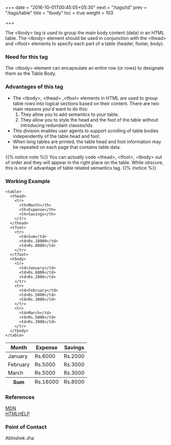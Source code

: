 +++
date = "2016-10-01T00:45:05+05:30"
next = "/tags/td"
prev = "/tags/table"
title = "tbody"
toc = true
weight = 103

+++

The <span class='tag-span'>&lt;tbody&gt;</span> tag is used to group the main body content (data) in an HTML table. The <span class='tag-span'>&lt;tbody&gt;</span> element should be used in conjunction with the <span class='tag-span'>&lt;thead&gt;</span> and <span class='tag-span'>&lt;tfoot&gt;</span> elements to specify each part of a table (header, footer, body).

<h3>Need for this tag</h3>

<p>The <span class='tag-span'>&lt;tbody&gt;</span> element can encapsulate an entire row (or rows) to designate them as the Table Body.</p>

<h3>Advantages of this tag</h3>

<ul>
  <li>The <span class='tag-span'>&lt;tbody&gt;</span>, <span class='tag-span'>&lt;thead&gt;</span> ,<span class='tag-span'>&lt;tfoot&gt;</span> elements in HTML are used to group table rows into logical sections based on their content. There are two main reasons you'd want to do this:

  <ol>
    <li>They allow you to add semantics to your table.
    <li>They allow you to style the head and the foot of the table without introducing redundant classes/ids</li>
  </ol>

  <li>This division enables user agents to support scrolling of table bodies independently of the table head and foot.</li>

  <li> When long tables are printed, the table head and foot information may be repeated on each page that contains table data.</li>

</ul>

{{% notice note %}}
  You can actually code <span class='tag-span'>&lt;thead&gt;</span>, <span class='tag-span'> &lt;tfoot&gt;</span>, <span class='tag-span'>&lt;tbody&gt;</span> out of order and they will appear in the right place on the table. While obscure, this is one of advantage of table related semantics tag.
{{% /notice %}}

<h3>Working Example</h3>

    <table>
      <thead>
        <tr>
          <th>Month</th>
          <th>Expense</th>
          <th>Savings</th>
        </tr>
      </thead>
      <tfoot>
        <tr>
          <td>Sum</td>
          <td>Rs.18000</td>
          <td>Rs.8000</td>
        </tr>
      </tfoot>
      <tbody>
        <tr>
          <td>January</td>
          <td>Rs.6000</td>
          <td>Rs.2000</td>
        </tr>
        <tr>
          <td>February</td>
          <td>Rs.5000</td>
          <td>Rs.3000</td>
        </tr>
        <tr>
          <td>March</td>
          <td>Rs.5000</td>
          <td>Rs.3000</td>
        </tr>
      </tbody>
    </table>

<table>
  <thead>
    <tr>
      <th>Month</th>
      <th>Expense</th>
      <th>Savings</th>
    </tr>
  </thead>
  <tfoot>
    <tr>
      <th>Sum</th>
      <td>Rs.16000</td>
      <td>Rs.8000</td>
    </tr>
  </tfoot>
  <tbody>
    <tr>
      <td>January</td>
      <td>Rs.6000</td>
      <td>Rs.2000</td>
    </tr>
    <tr>
      <td>February</td>
      <td>Rs.5000</td>
      <td>Rs.3000</td>
    </tr>
    <tr>
      <td>March</td>
      <td>Rs.5000</td>
      <td>Rs.3000</td>
    </tr>
  </tbody>
</table>

<h3>References</h3>

[MDN](https://developer.mozilla.org/en-US/docs/Web/HTML/Element/tbody)
<br>
[HTMLHELP](http://htmlhelp.com/reference/html40/tables/tbody.html)

<h3>Point of Contact</h3>
Abhishek Jha
